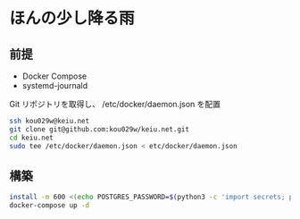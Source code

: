 # ほんの少し降る雨

## 前提

- Docker Compose
- systemd-journald

Git リポジトリを取得し、 /etc/docker/daemon.json を配置

```sh
ssh kou029w@keiu.net
git clone git@github.com:kou029w/keiu.net.git
cd keiu.net
sudo tee /etc/docker/daemon.json < etc/docker/daemon.json
```

## 構築

```sh
install -m 600 <(echo POSTGRES_PASSWORD=$(python3 -c 'import secrets; print(secrets.token_urlsafe())')) .env
docker-compose up -d
```
